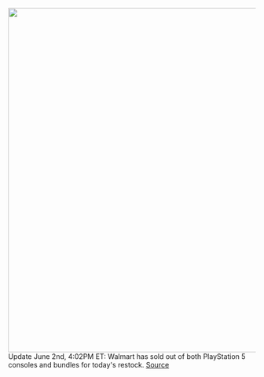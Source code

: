 <img src='https://cdn.vox-cdn.com/thumbor/XfMW31qBJHlhgj1mO9T3ZvD7qAQ=/0x0:2040x1360/1200x800/filters:focal(857x517:1183x843)/cdn.vox-cdn.com/uploads/chorus_image/image/70887407/acastro_210511_1777_psRestock_0006.0.jpg' width='700px' /><br/>
Update June 2nd, 4:02PM ET: Walmart has sold out of both PlayStation 5 consoles and bundles for today's restock.
<a href='https://www.theverge.com/2022/5/19/23130194/sony-playstation-5-ps5-walmart-plus-console-restock-availability-date-time'> Source <a/>